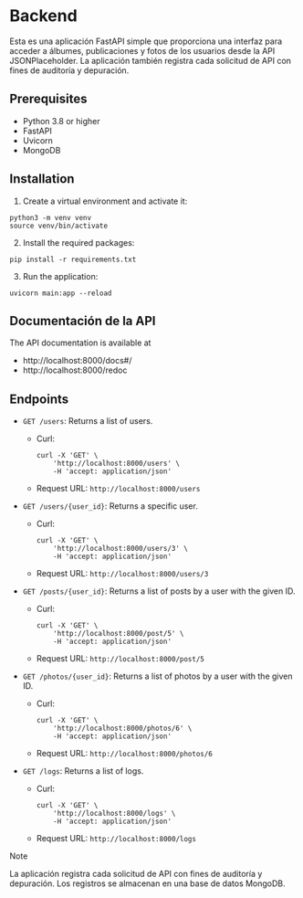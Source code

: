 # Backend
Esta es una aplicación FastAPI simple que proporciona una interfaz para acceder a álbumes, publicaciones y fotos de los usuarios desde la API JSONPlaceholder. La aplicación también registra cada solicitud de API con fines de auditoría y depuración.

## Prerequisites
- Python 3.8 or higher
- FastAPI
- Uvicorn
- MongoDB

## Installation
1. Create a virtual environment and activate it:
```
python3 -m venv venv
source venv/bin/activate
```

2. Install the required packages:
```
pip install -r requirements.txt
```

3. Run the application:
```
uvicorn main:app --reload
```

## Documentación de la API
The API documentation is available at 
- http://localhost:8000/docs#/
- http://localhost:8000/redoc

## Endpoints
- `GET /users`: Returns a list of users.
    - Curl:
        ```
        curl -X 'GET' \
            'http://localhost:8000/users' \
            -H 'accept: application/json'
        ```
    - Request URL: `http://localhost:8000/users`

- `GET /users/{user_id}`: Returns a specific user.
    - Curl:
        ```
        curl -X 'GET' \
            'http://localhost:8000/users/3' \
            -H 'accept: application/json'
        ```
    - Request URL: `http://localhost:8000/users/3`

- `GET /posts/{user_id}`: Returns a list of posts by a user with the given ID.
    - Curl:
        ```
        curl -X 'GET' \
            'http://localhost:8000/post/5' \
            -H 'accept: application/json'
        ```
    - Request URL: `http://localhost:8000/post/5`

- `GET /photos/{user_id}`: Returns a list of photos by a user with the given ID.
    - Curl:
        ```
        curl -X 'GET' \
            'http://localhost:8000/photos/6' \
            -H 'accept: application/json'
        ```
    - Request URL: `http://localhost:8000/photos/6`

- `GET /logs`: Returns a list of logs.
    - Curl:
        ```
        curl -X 'GET' \
            'http://localhost:8000/logs' \
            -H 'accept: application/json'
        ```
    - Request URL: `http://localhost:8000/logs`

> [!NOTE]
> La aplicación registra cada solicitud de API con fines de auditoría y depuración. Los registros se almacenan en una base de datos MongoDB.